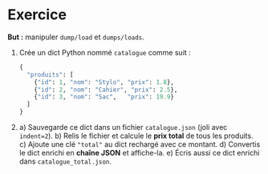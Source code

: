 # Exercice

**But :** manipuler `dump/load` et `dumps/loads`.

1. Crée un dict Python nommé `catalogue` comme suit :

   ```python
   {
     "produits": [
       {"id": 1, "nom": "Stylo", "prix": 1.8},
       {"id": 2, "nom": "Cahier", "prix": 2.5},
       {"id": 3, "nom": "Sac",   "prix": 19.9}
     ]
   }
   ```
2. a) Sauvegarde ce dict dans un fichier `catalogue.json` (joli avec `indent=2`).
   b) Relis le fichier et calcule le **prix total** de tous les produits.
   c) Ajoute une clé `"total"` au dict rechargé avec ce montant.
   d) Convertis le dict enrichi en **chaîne JSON** et affiche-la.
   e) Écris aussi ce dict enrichi dans `catalogue_total.json`.